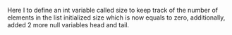 Here I to define an int variable 
called size to keep track of the
number of elements in the list initialized
size which is now equals to zero, additionally, added 
2 more null variables head and tail. 